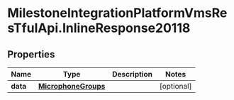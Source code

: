# MilestoneIntegrationPlatformVmsResTfulApi.InlineResponse20118

## Properties
Name | Type | Description | Notes
------------ | ------------- | ------------- | -------------
**data** | [**MicrophoneGroups**](MicrophoneGroups.md) |  | [optional] 
